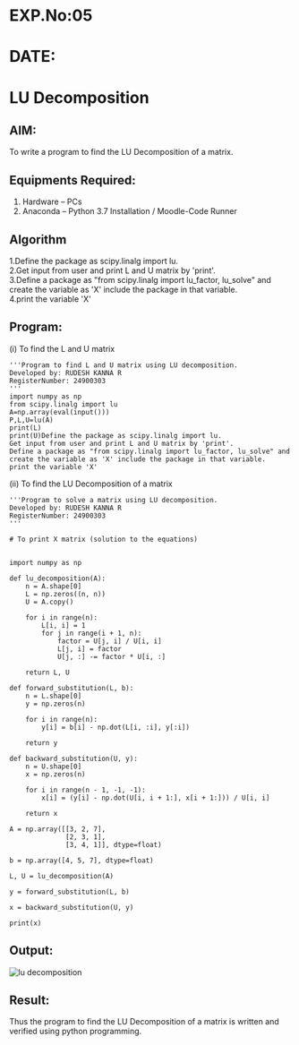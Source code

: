 # EXP.No:05
# DATE:
# LU Decomposition 

## AIM:
To write a program to find the LU Decomposition of a matrix.

## Equipments Required:
1. Hardware – PCs
2. Anaconda – Python 3.7 Installation / Moodle-Code Runner

## Algorithm
1.Define the package as scipy.linalg import lu.</br>
2.Get input from user and print L and U matrix by 'print'.</br>
3.Define a package as "from scipy.linalg import lu_factor, lu_solve" and create the variable as 'X' include the package in that variable.</br>
4.print the variable 'X' </br>

## Program:
(i) To find the L and U matrix
```
'''Program to find L and U matrix using LU decomposition.
Developed by: RUDESH KANNA R
RegisterNumber: 24900303
'''
import numpy as np
from scipy.linalg import lu
A=np.array(eval(input()))
P,L,U=lu(A)
print(L)
print(U)Define the package as scipy.linalg import lu.
Get input from user and print L and U matrix by 'print'.
Define a package as "from scipy.linalg import lu_factor, lu_solve" and create the variable as 'X' include the package in that variable.
print the variable 'X'
```
(ii) To find the LU Decomposition of a matrix
```
'''Program to solve a matrix using LU decomposition.
Developed by: RUDESH KANNA R
RegisterNumber: 24900303
'''

# To print X matrix (solution to the equations)


import numpy as np

def lu_decomposition(A):
    n = A.shape[0]
    L = np.zeros((n, n))
    U = A.copy()
    
    for i in range(n):
        L[i, i] = 1  
        for j in range(i + 1, n):
            factor = U[j, i] / U[i, i]
            L[j, i] = factor
            U[j, :] -= factor * U[i, :]
    
    return L, U

def forward_substitution(L, b):
    n = L.shape[0]
    y = np.zeros(n)
    
    for i in range(n):
        y[i] = b[i] - np.dot(L[i, :i], y[:i])
    
    return y

def backward_substitution(U, y):
    n = U.shape[0]
    x = np.zeros(n)
    
    for i in range(n - 1, -1, -1):
        x[i] = (y[i] - np.dot(U[i, i + 1:], x[i + 1:])) / U[i, i]
    
    return x

A = np.array([[3, 2, 7], 
              [2, 3, 1], 
              [3, 4, 1]], dtype=float)

b = np.array([4, 5, 7], dtype=float)

L, U = lu_decomposition(A)

y = forward_substitution(L, b)

x = backward_substitution(U, y)

print(x)
```

## Output:
![lu decomposition]()


## Result:
Thus the program to find the LU Decomposition of a matrix is written and verified using python programming.

